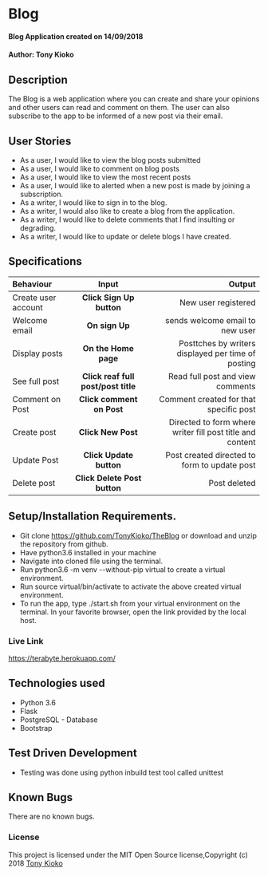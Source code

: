 # Blog
#### Blog Application created on 14/09/2018
#### Author: **Tony Kioko**
## Description
The Blog is a web application where you can create and share your opinions and other users can read and comment on them. The user can also subscribe to the app to be informed of a new post via their email.

## User Stories
* As a user, I would like to view the blog posts submitted
* As a user, I would like to comment on blog posts
* As a user, I would like to view the most recent posts
* As a user, I would like to alerted when a new post is made by joining a subscription.
* As a writer, I would like to sign in to the blog.
* As a writer, I would also like to create a blog from the application.
* As a writer, I would like to delete comments that I find insulting or degrading.
* As a writer, I would like to update or delete blogs I have created.


## Specifications
| Behaviour | Input | Output |
| :---------------- | :---------------: | ------------------: |
| Create user account | **Click Sign Up button** | New user registered |
| Welcome email | **On sign Up** | sends welcome email to new user|
| Display posts | **On the Home page** | Posttches by writers displayed per time of posting |
| See full post | **Click reaf full post/post title** | Read full post and view comments |
| Comment on Post | **Click comment on Post**  | Comment created for that specific post |
| Create post | **Click New Post**  | Directed to form where writer fill post title and content  |
| Update Post | **Click Update button** | Post created directed to form to update post |
| Delete post | **Click Delete Post button** | Post deleted |


## Setup/Installation Requirements.
* Git clone https://github.com/TonyKioko/TheBlog or download and unzip the repository from github.
* Have python3.6 installed in your machine
* Navigate into cloned file using the terminal.
* Run python3.6 -m venv --without-pip virtual to create a virtual environment.
* Run source virtual/bin/activate to activate the above created virtual environment.
* To run the app, type ./start.sh from your virtual environment on the terminal. In your favorite browser, open the link provided by the local host.

### Live Link ###
https://terabyte.herokuapp.com/

## Technologies used ##

* Python 3.6
* Flask
* PostgreSQL - Database
* Bootstrap

## Test Driven Development
* Testing was done using python inbuild test tool called unittest


## Known Bugs 
There are no known bugs.

 
### License
This project is licensed under the MIT Open Source license,Copyright (c) 2018 [Tony Kioko](https://github.com/tonykioko/)